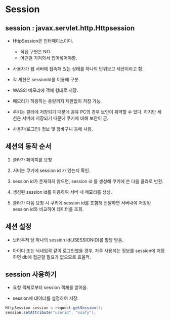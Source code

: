 # Session


## session : javax.servlet.http.Httpsession


* HttpSession은 인터페이스이다.
    - 직접 구현은 NO.
    - 어떤걸 가져와서 집어넣어야함.

* 사용자가 웹 서버에 접속해 있는 상태를 하나의 단위보고 세션이라고 함.

* 각 세션은 sessionId를 이용해 구분.

* WAS의 메모리에 객체 형태로 저장.

* 메모리가 허용하는 용량까지 제한없이 저장 가능.

* 쿠키는 클라에 저장되기 때문에 공유 PC의 경우 보안이 취약할 수 있다.
하지만 세션은 서버에 저장되기 때문에 쿠키에 비해 보안이 굳.

* 사용자(로그인) 정보 및 장바구니 등에 사용.


## 세션의 동작 순서


1. 클라가 페이지를 요청

2. 서버는 쿠키에 session id 가 있는지 확인.

3. session id가 존재하지 않으면, session id 를 생성해 쿠키에 쓴 다음 클라로 반환.

4. 생성된 session id를 이용하여 서버 내 메모리를 생성.

5. 클라가 다음 요청 시 쿠키에 session id를 포함해 전달하면 서버내에 저장된 session id와 비교하여 데이터를 조회.

## 세션 설정

* 브라우저 당 하나의 session id(JSESSIONID)를 할당 받음.

* 아이디 또는 닉네임곽 같이 로그인했을 경우, 자주 사용되는 정보를 session에 저장하면 db에 접근할 필요가 없으므로 효율적.

## session 사용하기

* 요청 객체로부터 session 객체를 얻어옴.

* session에 데이터를 설정하여 저장.

```java
HttpSession session = request.getSession();
session.setAttribute("userid", "ssafy");
```